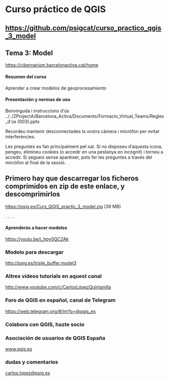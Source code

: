 
# Curso práctico de QGIS

## https://github.com/psigcat/curso_practico_qgis_3_model

## Tema 3: Model
https://cibernarium.barcelonactiva.cat/home

#### Resumen del curso
Aprender a crear modelos de geoprocesamiento


#### Presentación y normas de uso
Benvinguda i instruccions d'ús
../../ZProjectA/Barcelona_Activa/Documents/Formacio_Virtual_Teams/Regles_d'ús (003).pptx

Recordeu mantenir desconnectades la vostra càmera i micròfon per evitar interferències.

Les preguntes es fan principalment pel xat. Si no disposeu d’aquesta icona, pengeu, elimineu cookies (o accedir en una pestanya en incògnit) i torneu a accedir. Si segueix sense aparèixer, pots fer les preguntes a través del micròfon al final de la sessió.

## Primero hay que descarregar los ficheros comprimidos en zip de este enlace, y descomprimirlos
https://psig.es/Curs_QGIS_practic_3_model.zip (39 MB)

.
.
.
.

#### Aprenderás a hacer modelos
https://youtu.be/j_hpy0QC2Ak

### Modelo para descargar
http://psig.es/triple_buffer.model3

### Altres vídeos tutorials en aquest canal
http://www.youtube.com/c/CarlosLópezQuintanilla


### Foro de QGIS en español, canal de Telegram
https://web.telegram.org/#/im?p=@qgis_es

### Colabora con QGIS, hazte socio
### Asociación de usuarios de QGIS España
www.qgis.es

### dudas y comentarios
carlos.lopez@psig.es



